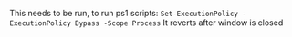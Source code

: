 This needs to be run, to run ps1 scripts: ```Set-ExecutionPolicy -ExecutionPolicy Bypass -Scope Process```
It reverts after window is closed